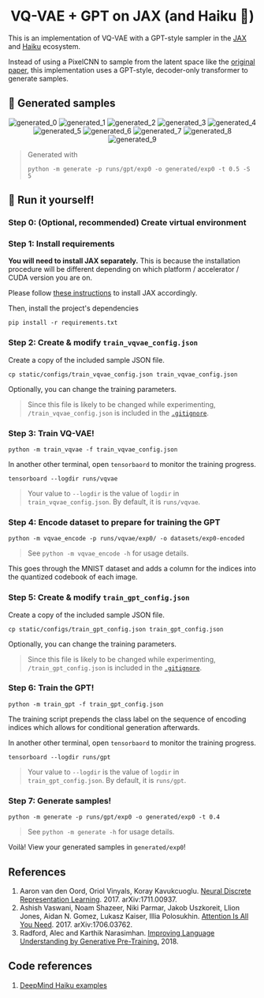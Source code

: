<div align="center">

# VQ-VAE + GPT on JAX (and Haiku :scroll:)

</div>

This is an implementation of VQ-VAE with a GPT-style sampler 
in the [JAX](https://github.com/google/jax) and 
[Haiku](https://github.com/deepmind/dm-haiku) ecosystem.

Instead of using a PixelCNN to sample from the latent space like the
[original paper](https://arxiv.org/pdf/1711.00937.pdf), this 
implementation uses a GPT-style, decoder-only transformer to generate samples.

## :star2: Generated samples

<div align="center">

![generated_0](https://github.com/andylolu2/jax-vqvae-gpt/assets/66584117/60f3889d-d2c4-4c40-ab79-edf03c8983c1)
![generated_1](https://github.com/andylolu2/jax-vqvae-gpt/assets/66584117/264ffa1d-361d-4364-9829-24da6cae0f34)
![generated_2](https://github.com/andylolu2/jax-vqvae-gpt/assets/66584117/89fdd52b-06f6-47c8-bbed-576ee0e7abb6)
![generated_3](https://github.com/andylolu2/jax-vqvae-gpt/assets/66584117/a71b4e7e-ef63-4595-9ab4-5c93e5fb3082)
![generated_4](https://github.com/andylolu2/jax-vqvae-gpt/assets/66584117/6f272c9f-ff0a-4ccb-9518-6d33af578f71)
![generated_5](https://github.com/andylolu2/jax-vqvae-gpt/assets/66584117/005a779c-2ef7-4c53-b362-9fe049f4754e)
![generated_6](https://github.com/andylolu2/jax-vqvae-gpt/assets/66584117/c52fa039-f569-483d-9cdd-e10b7eccdfe7)
![generated_7](https://github.com/andylolu2/jax-vqvae-gpt/assets/66584117/370adcd2-39d1-455b-a741-f2b84ebac4e7)
![generated_8](https://github.com/andylolu2/jax-vqvae-gpt/assets/66584117/170f62c6-491e-42c4-9e27-efa67823ac6d)
![generated_9](https://github.com/andylolu2/jax-vqvae-gpt/assets/66584117/046d7773-03a1-4694-ac37-469b3ef0e766)

</div>

> Generated with 
> ```terminal
> python -m generate -p runs/gpt/exp0 -o generated/exp0 -t 0.5 -S 5

## :nut_and_bolt: Run it yourself!

### Step 0: (Optional, recommended) Create virtual environment


### Step 1: Install requirements

**You will need to install JAX separately.** This is because 
the installation procedure will be different depending on which 
platform / accelerator / CUDA version you are on.

Please follow [these instructions](https://github.com/google/jax#installation) 
to install JAX accordingly.

Then, install the project's dependencies

```terminal
pip install -r requirements.txt
```

### Step 2: Create & modify `train_vqvae_config.json`

Create a copy of the included sample JSON file.

```terminal
cp static/configs/train_vqvae_config.json train_vqvae_config.json
```

Optionally, you can change the training parameters. 

> Since this file is likely to be changed while experimenting, 
> `/train_vqvae_config.json` is included in the [`.gitignore`](.gitignore).

### Step 3: Train VQ-VAE!

```terminal
python -m train_vqvae -f train_vqvae_config.json
```

In another other terminal, open `tensorbaord` to monitor 
the training progress.

```terminal
tensorboard --logdir runs/vqvae
```
> Your value to `--logdir` is the value of `logdir`
> in `train_vqvae_config.json`. By default, it is `runs/vqvae`.

### Step 4: Encode dataset to prepare for training the GPT

```terminal
python -m vqvae_encode -p runs/vqvae/exp0/ -o datasets/exp0-encoded
```
> See `python -m vqvae_encode -h` for usage details.

This goes through the MNIST dataset and adds a column for 
the indices into the quantized codebook of each image.

### Step 5: Create & modify `train_gpt_config.json`

Create a copy of the included sample JSON file.

```terminal
cp static/configs/train_gpt_config.json train_gpt_config.json
```

Optionally, you can change the training parameters. 

> Since this file is likely to be changed while experimenting, 
> `/train_gpt_config.json` is included in the [`.gitignore`](.gitignore).

### Step 6: Train the GPT!

```terminal
python -m train_gpt -f train_gpt_config.json
```

The training script prepends the class label on the sequence of 
encoding indices which allows for conditional generation 
afterwards.

In another other terminal, open `tensorbaord` to monitor 
the training progress.

```terminal
tensorboard --logdir runs/gpt
```
> Your value to `--logdir` is the value of `logdir`
> in `train_gpt_config.json`. By default, it is `runs/gpt`.

### Step 7: Generate samples!

```terminal
python -m generate -p runs/gpt/exp0 -o generated/exp0 -t 0.4 
```
> See `python -m generate -h` for usage details.

Voilà! View your generated samples in `generated/exp0`!

## References

1. Aaron van den Oord, Oriol Vinyals, Koray Kavukcuoglu. 
   [Neural Discrete Representation Learning](https://arxiv.org/abs/1711.00937).
   2017. arXiv:1711.00937.
2. Ashish Vaswani, Noam Shazeer, Niki Parmar, Jakob Uszkoreit, Llion Jones, Aidan N. Gomez, Lukasz Kaiser, Illia Polosukhin. 
   [Attention Is All You Need](https://arxiv.org/abs/1812.11118). 
   2017. arXiv:1706.03762.
3. Radford, Alec and Karthik Narasimhan. 
   [Improving Language Understanding by Generative Pre-Training.](https://cdn.openai.com/research-covers/language-unsupervised/language_understanding_paper.pdf)
   2018.

## Code references

1. [DeepMind Haiku examples](https://github.com/deepmind/dm-haiku/tree/main/examples)
